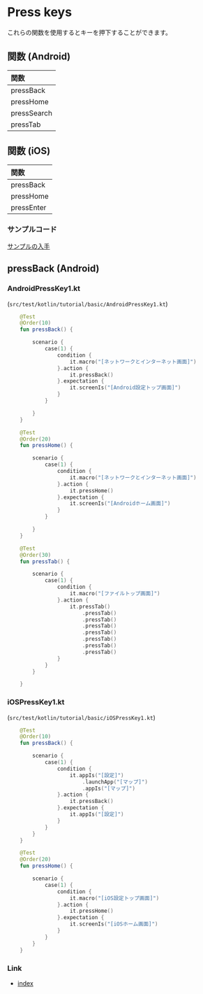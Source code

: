 # Press keys

これらの関数を使用するとキーを押下することができます。

## 関数 (Android)

| 関数          |
|:------------|
| pressBack   |
| pressHome   |
| pressSearch |
| pressTab    |

## 関数 (iOS)

| 関数         |
|:-----------|
| pressBack  |
| pressHome  |
| pressEnter |

### サンプルコード

[サンプルの入手](../../../getting_samples_ja.md)

## pressBack (Android)

### AndroidPressKey1.kt

(`src/test/kotlin/tutorial/basic/AndroidPressKey1.kt`)

```kotlin
    @Test
    @Order(10)
    fun pressBack() {

        scenario {
            case(1) {
                condition {
                    it.macro("[ネットワークとインターネット画面]")
                }.action {
                    it.pressBack()
                }.expectation {
                    it.screenIs("[Android設定トップ画面]")
                }
            }

        }
    }

    @Test
    @Order(20)
    fun pressHome() {

        scenario {
            case(1) {
                condition {
                    it.macro("[ネットワークとインターネット画面]")
                }.action {
                    it.pressHome()
                }.expectation {
                    it.screenIs("[Androidホーム画面]")
                }
            }

        }
    }

    @Test
    @Order(30)
    fun pressTab() {

        scenario {
            case(1) {
                condition {
                    it.macro("[ファイルトップ画面]")
                }.action {
                    it.pressTab()
                        .pressTab()
                        .pressTab()
                        .pressTab()
                        .pressTab()
                        .pressTab()
                        .pressTab()
                        .pressTab()
                }
            }
        }

    }
```

### iOSPressKey1.kt

(`src/test/kotlin/tutorial/basic/iOSPressKey1.kt`)

```kotlin
    @Test
    @Order(10)
    fun pressBack() {

        scenario {
            case(1) {
                condition {
                    it.appIs("[設定]")
                        .launchApp("[マップ]")
                        .appIs("[マップ]")
                }.action {
                    it.pressBack()
                }.expectation {
                    it.appIs("[設定]")
                }
            }
        }
    }

    @Test
    @Order(20)
    fun pressHome() {

        scenario {
            case(1) {
                condition {
                    it.macro("[iOS設定トップ画面]")
                }.action {
                    it.pressHome()
                }.expectation {
                    it.screenIs("[iOSホーム画面]")
                }
            }
        }
    }
```

### Link

- [index](../../../../index_ja.md)
